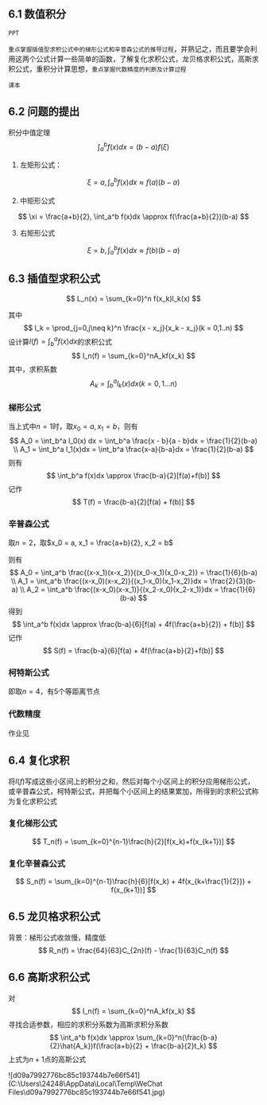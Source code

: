 ## 6.1 数值积分

`PPT`

`重点掌握插值型求积公式中的梯形公式和辛普森公式的推导过程`，并熟记之，而且要学会利用这两个公式计算一些简单的函数，了解复化求积公式，龙贝格求积公式，高斯求积公式，重积分计算思想，`重点掌握代数精度的判断及计算过程` 



`课本`

## 6.2 问题的提出

积分中值定理
$$
\int_a^b f(x)dx = (b - a)f(\xi)
$$

1. 左矩形公式：

$$
\xi = a, \int_a^b f(x) dx \approx f(a)(b - a)
$$

2. 中矩形公式

$$
\xi = \frac{a+b}{2}, \int_a^b f(x)dx \approx f(\frac{a+b}{2})(b-a)
$$

3. 右矩形公式

$$
\xi=b, \int_a^b f(x)dx \approx f(b)(b-a) 
$$



## 6.3 插值型求积公式

$$
L_n(x) = \sum_{k=0}^n f(x_k)l_k(x)
$$

其中
$$
l_k = \prod_{j=0,j\neq k}^n \frac{x - x_j}{x_k - x_j}(k = 0,1..n)
$$
设计算$I(f) = \int_b^a f(x)dx$的求积公式
$$
I_n(f) = \sum_{k=0}^nA_kf(x_k)
$$
 其中，求积系数
$$
A_k = \int_b^a l_k(x)dx (k=0,1...n)
$$

### 梯形公式

当上式中$n = 1$时，取$x_0 = a, x_1 = b$，则有
$$
A_0 = \int_b^a l_0(x) dx = \int_b^a \frac{x - b}{a - b}dx = \frac{1}{2}(b-a) \\
A_1 = \int_b^a l_1(x)dx = \int_b^a \frac{x-a}{b-a}dx = \frac{1}{2}(b-a)
$$
则有
$$
\int_b^a f(x)dx \approx \frac{b-a}{2}[f(a)+f(b)]
$$
记作
$$
T(f) = \frac{b-a}{2}[f(a) + f(b)]
$$


### 辛普森公式

取$n=2$，取$x_0 = a, x_1 = \frac{a+b}{2}, x_2 = b$

则有
$$
A_0 = \int_a^b \frac{(x-x_1)(x-x_2)}{(x_0-x_1)(x_0-x_2)} = \frac{1}{6}(b-a) \\
A_1 = \int_a^b \frac{(x-x_0)(x-x_2)}{(x_1-x_0)(x_1-x_2)}dx = \frac{2}{3}(b-a) \\
A_2 = \int_a^b \frac{(x-x_0)(x-x_1)}{(x_2-x_0)(x_2-x_1)}dx = \frac{1}{6}(b-a)
$$
得到
$$
\int_a^b f(x)dx \approx \frac{b-a}{6}[f(a) + 4f(\frac{a+b}{2}) + f(b)]
$$
记作
$$
S(f) = \frac{b-a}{6}[f(a) + 4f(\frac{a+b}{2}+f(b)]
$$

### 柯特斯公式

即取$n=4$，有5个等距离节点



### 代数精度

作业见



## 6.4 复化求积

将$I(f)$写成这些小区间上的积分之和，然后对每个小区间上的积分应用梯形公式，或辛普森公式，柯特斯公式，并把每个小区间上的结果累加，所得到的求积公式称为复化求积公式

### 复化梯形公式

$$
T_n(f) = \sum_{k=0}^{n-1}\frac{h}{2}[f(x_k)+f(x_{k+1})]
$$

### 复化辛普森公式

$$
S_n(f) = \sum_{k=0}^{n-1}\frac{h}{6}[f(x_k) + 4f(x_{k+\frac{1}{2}}) + f(x_{k+1})]
$$



## 6.5 龙贝格求积公式

背景：梯形公式收敛慢，精度低
$$
R_n(f) = \frac{64}{63}C_{2n}(f) - \frac{1}{63}C_n(f)
$$

## 6.6 高斯求积公式

对
$$
I_n(f) = \sum_{k=0}^nA_kf(x_k)
$$
寻找合适参数，相应的求积分系数为高斯求积分系数
$$
\int_a^b f(x)dx \approx \sum_{k=0}^n(\frac{b-a}{2}\hat{A_k})f(\frac{a+b}{2} + \frac{b-a}{2}t_k)
$$
上式为$n+1$点的高斯公式

![d09a7992776bc85c193744b7e66f541](C:\Users\24248\AppData\Local\Temp\WeChat Files\d09a7992776bc85c193744b7e66f541.jpg)

